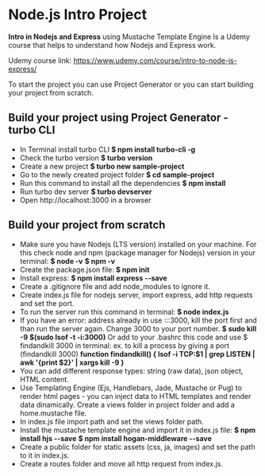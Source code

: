 # Node.js Intro Project
**Intro in Nodejs and Express** using Mustache Template Engine
Is a Udemy course that helps to understand how Nodejs and Express work.

Udemy course link:
https://www.udemy.com/course/intro-to-node-js-express/

To start the project you can use Project Generator or you can start building your project from scratch.

## Build your project using Project Generator - turbo CLI

- In Terminal install turbo CLI
**$ npm install turbo-cli -g**
- Check the turbo version
**$ turbo version**
- Create a new project
**$ turbo new sample-project**
- Go to the newly created project folder
**$ cd sample-project**
- Run this command to install all the dependencies
**$ npm install**
- Run turbo dev server
**$ turbo devserver**
- Open http://localhost:3000 in a browser


## Build your project from scratch

- Make sure you have Nodejs (LTS version) installed on your machine. 
  For this check node and npm (package manager for Nodejs) version in your terminal: 
**$ node -v**
**$ npm -v**
- Create the package.json file: 
**$ npm init**
- Install express: 
**$ npm install express --save**
- Create a .gitignore file and add node_modules to ignore it.
- Create index.js file for nodejs server, import express, add http requests and set the port.
- To run the server run this command in terminal:
**$ node index.js**
- If you have an error: address already in use :::3000, kill the port first and than run the server again. 
  Change 3000 to your port number.
**$ sudo kill -9 $(sudo lsof -t -i:3000)**
  Or add to your .bashrc this code and use $ findandkill 3000 in terminal:
  ex. to kill a process by giving a port (findandkill 3000)
**function findandkill() {
lsof -i TCP:$1 | grep LISTEN | awk '{print $2}' | xargs kill -9
}**
- You can add different response types: string (raw data), json object, HTML content.
- Use Templating Engine (Ejs, Handlebars, Jade, Mustache or Pug) to render html pages - you can inject data to HTML templates and render data 
  dinamically. Create a views folder in project folder and add a home.mustache file. 
- In index.js file import path and set the views folder path.
- Install the mustache template engine and import it in index.js file:
**$ npm install hjs --save**
**$ npm install hogan-middleware --save**
- Create a public folder for static assets (css, ja, images) and set the path to it in index.js.
- Create a routes folder and move all http request from index.js.

